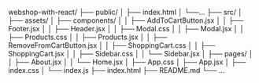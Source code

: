 webshop-with-react/
├── public/
│   ├── index.html
│   └──...
├── src/
│   ├── assets/
│   ├── components/
│   │   ├── AddToCartButton.jsx
│   │   ├── Footer.jsx
│   │   ├── Header.jsx
│   │   ├── Modal.css
│   │   ├── Modal.jsx
│   │   ├── Products.css
│   │   ├── Products.jsx
│   │   ├── RemoveFromCartButton.jsx
│   │   ├── ShoppingCart.css
│   │   ├── ShoppingCart.jsx
│   │   ├── Sidebar.css
│   │   └── Sidebar.jsx
│   ├── pages/
│   │   ├── About.jsx
│   │   └── Home.jsx
│   ├── App.css
│   ├── App.jsx
│   ├── index.css
│   └── index.js
├── index.html
├── README.md
└── ...